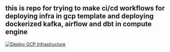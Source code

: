 ## this is repo for trying to make ci/cd workflows for deploying infra in gcp template and deploying dockerized kafka, airflow and dbt in compute engine 
[![Deploy GCP Infrastructure](https://github.com/ilhamaulanap/DE-zoomcamp/actions/workflows/deploy.yml/badge.svg?branch=main&event=deployment_status)](https://github.com/ilhamaulanap/DE-zoomcamp/actions/workflows/deploy.yml)
